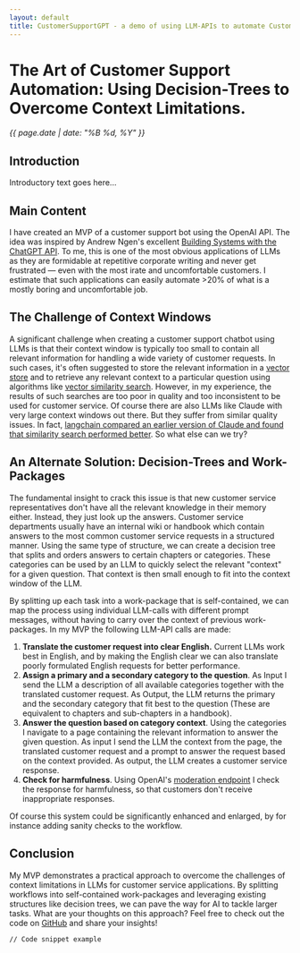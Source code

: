```yaml
---
layout: default
title: CustomerSupportGPT - a demo of using LLM-APIs to automate Customer Service
---
```


# The Art of Customer Support Automation: Using Decision-Trees to Overcome Context Limitations.

*{{ page.date | date: "%B %d, %Y" }}*

## Introduction

Introductory text goes here...

## Main Content

I have created an MVP of a customer support bot using the OpenAI API. The idea was inspired by Andrew Ngen's excellent [Building Systems with the ChatGPT API](https://www.deeplearning.ai/short-courses/building-systems-with-chatgpt/). 
To me, this is one of the most obvious applications of LLMs as they are formidable at repetitive corporate writing and never get frustrated — even with the most irate and uncomfortable customers. I estimate that such applications can easily automate >20% of what is a mostly boring and uncomfortable job. 

## The Challenge of Context Windows

A significant challenge when creating a customer support chatbot using LLMs is that their context window is typically too small to contain all relevant information for handling a wide variety of customer requests. In such cases, it's often suggested to store the relevant information in a [vector store](https://python.langchain.com/docs/modules/data_connection/vectorstores/) and to retrieve any relevant context to a particular question using algorithms like [vector similarity search](https://python.langchain.com/docs/modules/data_connection/vectorstores/). However, in my experience, the results of such searches are too poor in quality and too inconsistent to be used for customer service. Of course there are also LLMs like Claude with very large context windows out there. But they suffer from similar quality issues. In fact, [langchain compared an earlier version of Claude and found that similarity search performed better](https://blog.langchain.dev/auto-evaluation-of-anthropic-100k-context-window/). So what else can we try? 

## An Alternate Solution: Decision-Trees and Work-Packages

The fundamental insight to crack this issue is that new customer service representatives don't have all the relevant knowledge in their memory either. Instead, they just look up the answers. Customer service departments usually have an internal wiki or handbook which contain answers to the most common customer service requests in a structured manner. Using the same type of structure, we can create a decision tree that splits and orders answers to certain chapters or categories. These categories can be used by an LLM to quickly select the relevant "context" for a given question. That context is then small enough to fit into the context window of the LLM. 

By splitting up each task into a work-package that is self-contained, we can map the process using individual LLM-calls with different prompt messages, without having to carry over the context of previous work-packages. In my MVP the following LLM-API calls are made:

1. **Translate the customer request into clear English.** Current LLMs work best in English, and by making the English clear we can also translate poorly formulated English requests for better performance.
2. **Assign a primary and a secondary category to the question**. As Input I send the LLM a description of all available categories together with the translated customer request. As Output, the LLM returns the primary and the secondary category that fit best to the question (These are equivalent to chapters and sub-chapters in a handbook).
3. **Answer the question based on category context**. Using the categories I navigate to a page containing the relevant information to answer the given question. As input I send the LLM the context from the page, the translated customer request and a prompt to answer the request based on the context provided. As output, the LLM creates a customer service response.
4. **Check for harmfulness**. Using OpenAI's [moderation endpoint](https://platform.openai.com/docs/guides/moderation) I check the response for harmfulness, so that customers don't receive inappropriate responses.

Of course this system could be significantly enhanced and enlarged, by for instance adding sanity checks to the workflow. 

## Conclusion

My MVP demonstrates a practical approach to overcome the challenges of context limitations in LLMs for customer service applications. By splitting workflows into self-contained work-packages and leveraging existing structures like decision trees, we can pave the way for AI to tackle larger tasks. What are your thoughts on this approach? Feel free to check out the code on [GitHub](https://github.com/attkap/CustomerServiceGPT) and share your insights!



```language
// Code snippet example